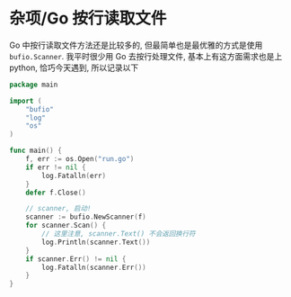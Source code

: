 # 杂项/Go 按行读取文件

Go 中按行读取文件方法还是比较多的, 但最简单也是最优雅的方式是使用 `bufio.Scanner`. 我平时很少用 Go 去按行处理文件, 基本上有这方面需求也是上 python, 恰巧今天遇到, 所以记录以下

```go
package main

import (
	"bufio"
	"log"
	"os"
)

func main() {
	f, err := os.Open("run.go")
	if err != nil {
		log.Fatalln(err)
	}
	defer f.Close()

	// scanner, 启动!
	scanner := bufio.NewScanner(f)
	for scanner.Scan() {
		// 这里注意, scanner.Text() 不会返回换行符
		log.Println(scanner.Text())
	}
	if scanner.Err() != nil {
		log.Fatalln(scanner.Err())
	}
}
```
